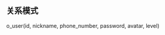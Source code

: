 ## 关系模式

o_user(id, nickname, phone_number, password, avatar, level)
<!--stackedit_data:
eyJoaXN0b3J5IjpbNDM2NDY1NDY1LC0xOTIxNDIxNjk2XX0=
-->